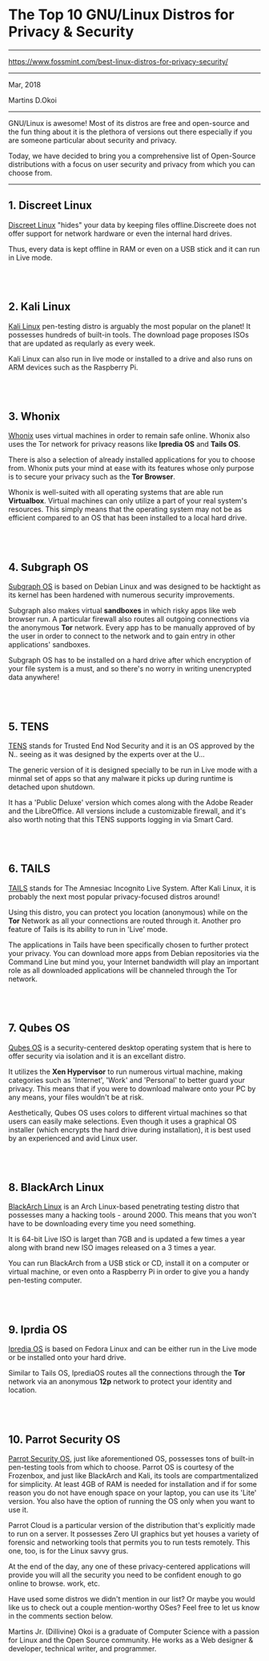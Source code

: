 # The Top 10 GNU/Linux Distros for Privacy & Security

***

https://www.fossmint.com/best-linux-distros-for-privacy-security/

***

Mar, 2018
 
Martins D.Okoi

***

GNU/Linux is awesome! Most of its distros are free and open-source and the fun thing about it is the plethora of versions out there especially if you are someone particular about security and privacy.

Today, we have decided to bring you a comprehensive list of Open-Source distributions with a focus on user security and privacy from which you can choose from.



***

## 1. Discreet Linux

[Discreet Linux](https://www.privacy-cd.org/) "hides" your data by keeping files offline.Discreete does not offer support for network hardware or even the internal hard drives.

Thus, every data is kept offline in RAM or even on a USB stick and it can run in Live mode. 

<br/><br/>
## 2. Kali Linux

[Kali Linux](https://tools.kali.org/) pen-testing distro is arguably the most popular on the planet! It possesses hundreds of built-in tools. The download page proposes ISOs that are updated as reqularly as every week.

Kali Linux can also run in live mode or installed to a drive and also runs on ARM devices such as the Raspberry Pi.

<br/><br/>
## 3. Whonix

[Whonix](https://www.whonix.org/) uses virtual machines in order to remain safe online. Whonix also uses the Tor network for privacy reasons like **lpredia OS** and **Tails OS**.

There is also a selection of already installed applications for you to choose from. Whonix puts your mind at ease with its features whose only purpose is to secure your privacy such as the **Tor Browser**.

Whonix is well-suited with all operating systems that are able run **Virtualbox**. Virtual machines can only utilize a part of your real system's resources. This simply means that the operating system may not be as efficient compared to an OS that has been installed to a local hard drive.

<br/><br/>
## 4. Subgraph OS

[Subgraph OS](https://subgraph.com/sgos/) is based on Debian Linux and was designed to be hacktight as its kernel has been hardened with numerous security improvements.

Subgraph also makes virtual **sandboxes** in which risky apps like web browser run. A particular firewall also routes all outgoing connections via the anonymous **Tor** network. Every app has to be manually approved of by the user in order to connect to the network and to gain entry in other applications' sandboxes.

Subgraph OS has to be installed on a hard drive after which encryption of your file system is a must, and so there's no worry in writing unencrypted data anywhere!

<br/><br/>
## 5. TENS

[TENS](https://www.spi.dod.mil/) stands for Trusted End Nod Security and it is an OS approved by the N.. seeing as it was designed by the experts over at the U...

The generic version of it is designed specially to be run in Live mode with a minmal set of apps so that any malware it picks up during runtime is detached upon shutdown.

It has a 'Public Deluxe' version which comes along with the Adobe Reader and the LibreOffice. All versions include a customizable firewall, and it's also worth noting that this TENS supports logging in via Smart Card.


<br/><br/>
## 6. TAILS

[TAILS](https://tails.boum.org/) stands for The Amnesiac Incognito Live System. After Kali Linux, it is probably the next most popular privacy-focused distros around!

Using this distro, you can protect you location (anonymous) while on the **Tor** Network as all your connections are routed through it. Another pro feature of Tails is its ability to run in 'Live' mode.

The applications in Tails have been specifically chosen to further protect your privacy. You can download more apps from Debian repositories via the Command Line but mind you, your Internet bandwidth will play an important role as all downloaded applications will be channeled through the Tor network.

<br/><br/>
## 7. Qubes OS

[Qubes OS](https://www.qubes-os.org/) is a security-centered desktop operating system that is here to offer security via isolation and it is an excellant distro.

It utilizes the **Xen Hypervisor** to run numerous virtual machine, making categories such as 'Internet', 'Work' and 'Personal' to better guard your privacy. This means that if you were to download malware onto your PC by any means, your files wouldn't be at risk.

Aesthetically, Qubes OS uses colors to different virtual machines so that users can easily make selections. Even though it uses a graphical OS installer (which encrypts the hard drive during installation), it is best used by an experienced and avid Linux user.

<br/><br/>
## 8. BlackArch Linux

[BlackArch Linux](https://blackarch.org/) is an Arch Linux-based penetrating testing distro that possesses many a hacking tools - around 2000. This means that you won't have to be downloading every time you need something.

It is 64-bit Live ISO is larget than 7GB and is updated a few times a year along with brand new ISO images released on a 3 times a year.

You can run BlackArch from a USB stick or CD, install it on a computer or virtual machine, or even onto a Raspberry Pi in order to give you a handy pen-testing computer.

<br/><br/>
## 9. Iprdia OS

[Ipredia OS](http://www.ipredia.org/) is based on Fedora Linux and can be either run in the Live mode or be installed onto your hard drive.

Similar to Tails OS, IprediaOS routes all the connections through the **Tor** network via an anonymous **12p** network to protect your identity and location.

<br/><br/>
## 10. Parrot Security OS

[Parrot Security OS](https://www.parrotsec.org/), just like aforementioned OS, possesses tons of built-in pen-testing tools from which to choose. Parrot OS is courtesy of the Frozenbox, and just like BlackArch and Kali, its tools are compartmentalized for simplicity. 
At least 4GB of RAM is needed for installation and if for some reason you do not have enough space on your laptop, you can use its 'Lite' version. You also have the option of running the OS only when you want to use it. 

Parrot Cloud is a particular version of the distribution that's explicitly made to run on a server. It possesses Zero UI graphics but yet houses a variety of forensic and networking tools that permits you to run tests remotely. This one, too, is for the Linux savvy grus.

At the end of the day, any one of these privacy-centered applications will provide you will all the security you need to be confident enough to go online to browse. work, etc.

Have used some distros we didn't mention in our list? Or maybe you would like us to check out a couple mention-worthy OSes? Feel free to let us know in the comments section below.

Martins Jr. (Dillivine) Okoi is a graduate of Computer Science with a passion for Linux and the Open Source community. He works as a Web designer & developer, technical writer, and programmer.



